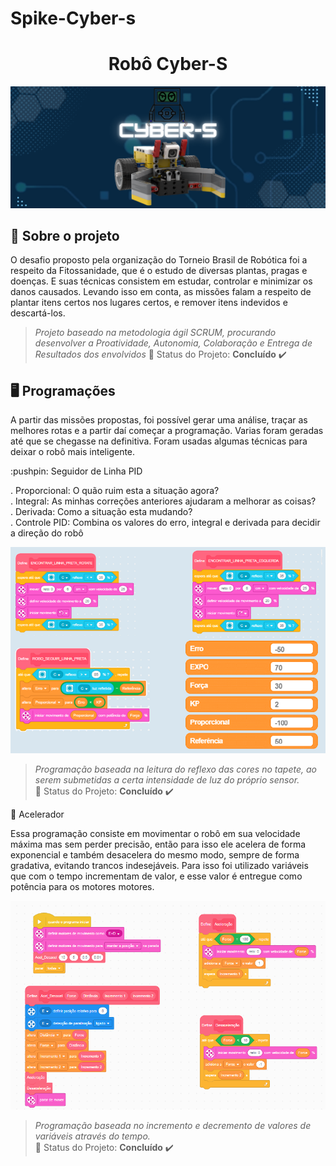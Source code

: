 # Spike-Cyber-s
<h1 align="center"> Robô Cyber-S </h1>
<p align="center"> <img src="./Cyber-s.png" /></p>

<span id="sobre">

## :bookmark_tabs: Sobre o projeto

O desafio proposto pela organização do Torneio Brasil de Robótica foi a respeito da Fitossanidade, que é o estudo de diversas plantas, pragas e doenças. E suas técnicas consistem em estudar, controlar e minimizar os danos causados. Levando isso em conta, as missões falam a respeito de plantar itens certos nos lugares certos, e remover itens indevidos e descartá-los.

> _Projeto baseado na metodologia ágil SCRUM, procurando desenvolver a Proatividade, Autonomia, Colaboração e Entrega de Resultados dos envolvidos_
:pushpin: Status do Projeto: **Concluído** :heavy_check_mark:

<span id="sobre">

## :desktop_computer: Programações 

A partir das missões propostas, foi possível gerar uma análise, traçar as melhores rotas e a partir daí começar a programação. Varias foram geradas até que se chegasse na definitiva. Foram usadas algumas técnicas para deixar o robô mais inteligente.

<span id="programação">
:pushpin: Seguidor de Linha PID 

. Proporcional: O quão ruim esta a situação agora? <br>
. Integral: As minhas correções anteriores ajudaram a melhorar as coisas?<br>
. Derivada: Como a situação esta mudando? <br>
. Controle PID: Combina os valores do erro, integral e derivada para decidir a direção do robô

<p align="center"> <img src="./Capturar.PNG" /></p>

> _Programação baseada na leitura do reflexo das cores no tapete, ao serem submetidas a certa intensidade de luz do próprio sensor._<br>
:pushpin: Status do Projeto: **Concluído** :heavy_check_mark:

:pushpin: Acelerador

Essa programação consiste em movimentar o robô em sua velocidade máxima mas sem perder precisão, então para isso ele acelera de forma exponencial e também desacelera do mesmo modo, sempre de forma gradativa, evitando trancos indesejáveis. Para isso foi utilizado variáveis que com o tempo incrementam de valor, e esse valor é entregue como potência para os motores motores.

<p align="center"> <img src="./Capturar1.PNG" /></p>

> _Programação baseada no incremento e decremento de valores de variáveis através do tempo._<br>
:pushpin: Status do Projeto: **Concluído** :heavy_check_mark:







